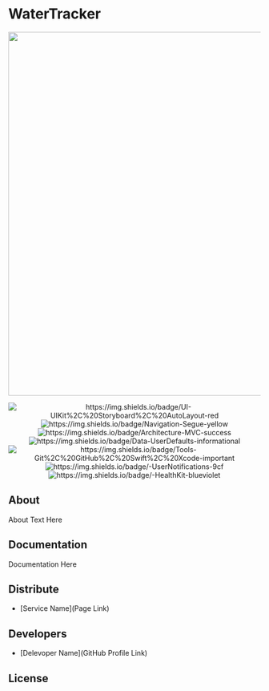 # WaterTracker
<p align="center">
      <img src="https://downloader.disk.yandex.ru/preview/da489647696d7d190dff0116b9faa4c3d921c75175e7b61a56eeb61a76ef2b00/64199d1e/UVRbpAGnEWAt8cbXkf0q978e7tOAyh2el1qYVXSV82XUPbx3RbdWGXh1sVpNyNnJC_IyioL5qL77nKZ7EdMMNw%3D%3D?uid=0&filename=watertracker.png&disposition=inline&hash=&limit=0&content_type=image%2Fpng&owner_uid=0&tknv=v2&size=2048x2048" width="726">
</p>

<p align="center">
   <img src="" alt="https://img.shields.io/badge/UI-UIKit%2C%20Storyboard%2C%20AutoLayout-red">
   <img src="" alt="https://img.shields.io/badge/Navigation-Segue-yellow">
   <img src="" alt="https://img.shields.io/badge/Architecture-MVC-success">
   <img src="" alt="https://img.shields.io/badge/Data-UserDefaults-informational">
   <img src="" alt="https://img.shields.io/badge/Tools-Git%2C%20GitHub%2C%20Swift%2C%20Xcode-important">
   <img src="" alt="https://img.shields.io/badge/-UserNotifications-9cf">
   <img src="" alt="https://img.shields.io/badge/-HealthKit-blueviolet">
</p>

## About

About Text Here

## Documentation

Documentation Here

## Distribute

- [Service Name](Page Link)


## Developers

- [Delevoper Name](GitHub Profile Link)

## License
